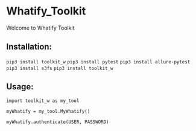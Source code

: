 # Whatify_Toolkit
Welcome to Whatify Toolkit

## Installation:

`pip3 install toolkit_w`
`pip3 install pytest`
`pip3 install allure-pytest`
`pip3 install s3fs`
`pip3 install toolkit_w`

## Usage:

```
import toolkit_w as my_tool

myWhatify = my_tool.MyWhatify()

myWhatify.authenticate(USER, PASSWORD)

```
